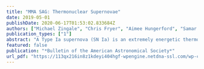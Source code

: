 ```yaml
---
title: "MMA SAG: Thermonuclear Supernovae"
date: 2019-05-01
publishDate: 2020-06-17T01:53:02.833684Z
authors: ["Michael Zingale", "Chris Fryer", "Aimee Hungerford", "Samar Safi-Harb", "Reto Trappitsch", "Robert Fisher", "Alan Calder", "Ken Shen"]
publication_types: ["1"]
abstract: "A Type Ia supernova (SN Ia) is an extremely energetic thermonuclear explosion, thebrightness of which approaches that of its host galaxy.  This immense luminosity has made themimportant cosmological distance probes, leading to the discovery of the acceleration of the expan-sion of the Universe. SN Ia are also important sites of nucleosynthesis and chemical enrichment ofgalaxies. Despite their importance to the field of astronomy, it is remarkable that today there is stillno consensus on what is the underlying progenitor of SN Ia. Simulations have done a tremendousjob in understanding the progenitors and their evolution and connecting to observations. With newsurveys and space missions, the multimessenger observations of SN Ia will paint a clearer pictureof the origin and mechanism of these events."
featured: false
publication: "*Bulletin of the American Astronomical Society*"
url_pdf: "https://113qx216in8z1kdeyi404hgf-wpengine.netdna-ssl.com/wp-content/uploads/2019/05/259_zingale.pdf"
---
```


